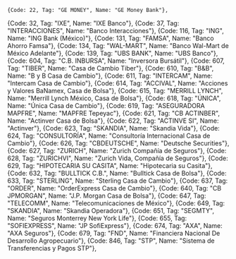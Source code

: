 	{Code: 22, Tag: "GE MONEY", Name: "GE Money Bank"},
{Code: 32, Tag: "IXE", Name: "IXE Banco"},
{Code: 37, Tag: "INTERACCIONES", Name: "Banco Interacciones"},
{Code: 116, Tag: "ING", Name: "ING Bank (México)"},
{Code: 131, Tag: "FAMSA", Name: "Banco Ahorro Famsa"},
{Code: 134, Tag: "WAL-MART", Name: "Banco Wal-Mart de México Adelante"},
{Code: 139, Tag: "UBS BANK", Name: "UBS Banco"},
{Code: 604, Tag: "C.B. INBURSA", Name: "Inversora Bursátil"},
{Code: 607, Tag: "TIBER", Name: "Casa de Cambio Tiber"},
{Code: 610, Tag: "B&B", Name: "B y B Casa de Cambio"},
{Code: 611, Tag: "INTERCAM", Name: "Intercam Casa de Cambio"},
{Code: 614, Tag: "ACCIVAL", Name: "Acciones y Valores BaNamex, Casa de Bolsa"},
{Code: 615, Tag: "MERRILL LYNCH", Name: "Merrill Lynch México, Casa de Bolsa"},
{Code: 618, Tag: "ÚNICA", Name: "Única Casa de Cambio"},
{Code: 619, Tag: "ASEGURADORA MAPFRE", Name: "MAPFRE Tepeyac"},
{Code: 621, Tag: "CB ACTINBER", Name: "Actinver Casa de Bolsa"},
{Code: 622, Tag: "ACTINVE SI", Name: "Actinver"},
{Code: 623, Tag: "SKANDIA", Name: "Skandia Vida"},
{Code: 624, Tag: "CONSULTORÍA", Name: "Consultoría Internacional Casa de Cambio"},
{Code: 626, Tag: "CBDEUTSCHE", Name: "Deutsche Securities"},
{Code: 627, Tag: "ZURICH", Name: "Zurich Compañía de Seguros"},
{Code: 628, Tag: "ZURICHVI", Name: "Zurich Vida, Compañía de Seguros"},
{Code: 629, Tag: "HIPOTECARIA SU CASITA", Name: "Hipotecaria su Casita"},
{Code: 632, Tag: "BULLTICK C.B.", Name: "Bulltick Casa de Bolsa"},
{Code: 633, Tag: "STERLING", Name: "Sterling Casa de Cambio"},
{Code: 637, Tag: "ORDER", Name: "OrderExpress Casa de Cambio"},
{Code: 640, Tag: "CB JPMORGAN", Name: "J.P. Morgan Casa de Bolsa"},
{Code: 647, Tag: "TELECOMM", Name: "Telecomunicaciones de México"},
{Code: 649, Tag: "SKANDIA", Name: "Skandia Operadora"},
{Code: 651, Tag: "SEGMTY", Name: "Seguros Monterrey New York Life"},
{Code: 655, Tag: "SOFIEXPRESS", Name: "JP SofiExpress"},
{Code: 674, Tag: "AXA", Name: "AXA Seguros"},
{Code: 679, Tag: "FND", Name: "Financiera Nacional De Desarrollo Agropecuario"},
{Code: 846, Tag: "STP", Name: "Sistema de Transferencias y Pagos STP"},